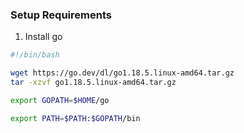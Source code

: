 ### Setup Requirements
1. Install go

````bash
#!/bin/bash

wget https://go.dev/dl/go1.18.5.linux-amd64.tar.gz
tar -xzvf go1.18.5.linux-amd64.tar.gz

export GOPATH=$HOME/go

export PATH=$PATH:$GOPATH/bin
````
